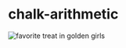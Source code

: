 # chalk-arithmetic
![favorite treat in golden girls](http://1.bp.blogspot.com/-7we9Z0C_fpI/T90JXcg3YsI/AAAAAAAABn4/EN7u2vMuRug/s1600/key+lime+cheesecake+slice+in+front.jpg)
